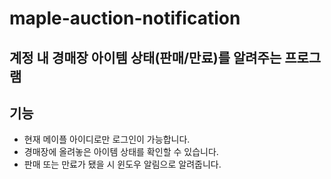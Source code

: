 # maple-auction-notification


## 계정 내 경매장 아이템 상태(판매/만료)를 알려주는 프로그램


## 기능


- 현재 메이플 아이디로만 로그인이 가능합니다.
- 경매장에 올려놓은 아이템 상태를 확인할 수 있습니다.
- 판매 또는 만료가 됐을 시 윈도우 알림으로 알려줍니다.